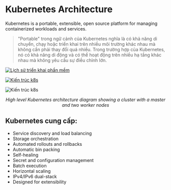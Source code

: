 # Kubernetes Architecture

Kubernetes is a portable, extensible, open source platform for managing containerized workloads and services.

> "Portable" trong ngữ cảnh của Kubernetes nghĩa là có khả năng di chuyển, chạy hoặc triển khai trên nhiều môi trường khác nhau mà không cần phải thay đổi quá nhiều. Trong trường hợp của Kubernetes, nó có khả năng di động và có thể hoạt động trên nhiều hạ tầng khác nhau mà không yêu cầu sự điều chỉnh lớn.

[![Lịch sử triển khai phần mềm](https://d33wubrfki0l68.cloudfront.net/26a177ede4d7b032362289c6fccd448fc4a91174/eb693/images/docs/container_evolution.svg)](https://kubernetes.io/docs/concepts/overview/#:~:text=Storage%20orchestration%20Kubernetes%20allows%20you,public%20cloud%20providers%2C%20and%20more.)

[![Kiến trúc k8s](https://d33wubrfki0l68.cloudfront.net/2475489eaf20163ec0f54ddc1d92aa8d4c87c96b/e7c81/images/docs/components-of-kubernetes.svg)](https://kubernetes.io/docs/concepts/overview/components/)

![Kiến trúc k8s](https://www.aquasec.com/wp-content/uploads/2020/11/Kubernetes-101-Architecture-Diagram.jpg)
_<center>High level Kubernetes architecture diagram showing a cluster with a master and two worker nodes</center>_

## Kubernetes cung cấp:

- Service discovery and load balancing
- Storage orchestration
- Automated rollouts and rollbacks
- Automatic bin packing
- Self-healing
- Secret and configuration management
- Batch execution
- Horizontal scaling
- IPv4/IPv6 dual-stack
- Designed for extensibility 
